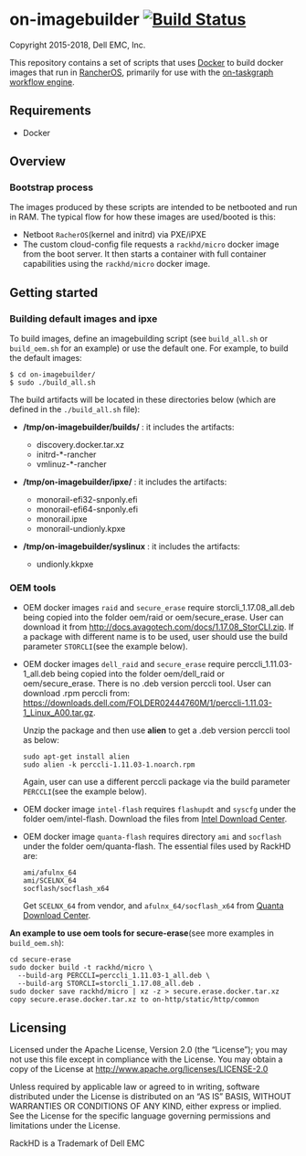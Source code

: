 on-imagebuilder [![Build Status](https://travis-ci.org/RackHD/on-imagebuilder.svg?branch=master)](https://travis-ci.org/RackHD/on-imagebuilder)
===============

Copyright 2015-2018, Dell EMC, Inc.

This repository contains a set of scripts that uses [Docker](https://www.docker.com) to build
docker images that run in [RancherOS](https://rancher.com/rancher-os), primarily for use
with the [on-taskgraph workflow engine](https://github.com/rackhd/on-taskgraph).

Requirements
---------------

- Docker

Overview
---------------

### Bootstrap process

The images produced by these scripts are intended to be netbooted and run in RAM.
The typical flow for how these images are used/booted is this:

- Netboot `RacherOS`(kernel and initrd) via PXE/iPXE
- The custom cloud-config file requests a `rackhd/micro` docker image from the boot server.
It then starts a container with full container capabilities using the `rackhd/micro` docker image.

Getting started
---------------

### Building default images and ipxe

To build images, define an imagebuilding script (see `build_all.sh` or `build_oem.sh` for an example) or
use the default one. For example, to build the default images:

```
$ cd on-imagebuilder/
$ sudo ./build_all.sh
```

The build artifacts will be located in these directories below (which are defined in the `./build_all.sh` file):
- **/tmp/on-imagebuilder/builds/**    :  it includes the artifacts:
  * discovery.docker.tar.xz
  * initrd-*-rancher
  * vmlinuz-*-rancher

- **/tmp/on-imagebuilder/ipxe/**      :  it includes the artifacts:
  * monorail-efi32-snponly.efi
  * monorail-efi64-snponly.efi
  * monorail.ipxe
  * monorail-undionly.kpxe

- **/tmp/on-imagebuilder/syslinux**   :  it includes the artifacts:
  * undionly.kkpxe


### OEM tools

  * OEM docker images `raid` and `secure_erase` require storcli_1.17.08_all.deb being copied into the folder oem/raid or oem/secure_erase.
    User can download it from http://docs.avagotech.com/docs/1.17.08_StorCLI.zip.
    If a package with different name is to be used, user should use the build parameter `STORCLI`(see the example below).

  * OEM docker images `dell_raid` and `secure_erase` require perccli_1.11.03-1_all.deb being copied into the folder oem/dell_raid or oem/secure_erase.
    There is no .deb version perccli tool. User can download .rpm perccli from:
    https://downloads.dell.com/FOLDER02444760M/1/perccli-1.11.03-1_Linux_A00.tar.gz.

    Unzip the package and then use **alien** to get a .deb version perccli tool as below:

    ```
    sudo apt-get install alien
    sudo alien -k perccli-1.11.03-1.noarch.rpm
    ```
    Again, user can use a different perccli package via the build parameter `PERCCLI`(see the example below).

  * OEM docker image `intel-flash` requires `flashupdt` and `syscfg` under the folder oem/intel-flash.
    Download the files from [Intel Download Center](https://downloadcenter.intel.com).

  * OEM docker image `quanta-flash` requires directory `ami` and `socflash` under the folder oem/quanta-flash.
    The essential files used by RackHD are:

    ```
    ami/afulnx_64
    ami/SCELNX_64
    socflash/socflash_x64
    ```
    Get `SCELNX_64` from vendor, and `afulnx_64/socflash_x64` from [Quanta Download Center](https://www.qct.io/Download).


**An example to use oem tools for secure-erase**(see more examples in `build_oem.sh`):

```
cd secure-erase
sudo docker build -t rackhd/micro \
  --build-arg PERCCLI=perccli_1.11.03-1_all.deb \
  --build-arg STORCLI=storcli_1.17.08_all.deb .
sudo docker save rackhd/micro | xz -z > secure.erase.docker.tar.xz
copy secure.erase.docker.tar.xz to on-http/static/http/common
```

Licensing
---------------

Licensed under the Apache License, Version 2.0 (the “License”); you may not use this file except in compliance with the License. You may obtain a copy of the License at http://www.apache.org/licenses/LICENSE-2.0

Unless required by applicable law or agreed to in writing, software distributed under the License is distributed on an “AS IS” BASIS, WITHOUT WARRANTIES OR CONDITIONS OF ANY KIND, either express or implied. See the License for the specific language governing permissions and limitations under the License.

RackHD is a Trademark of Dell EMC

